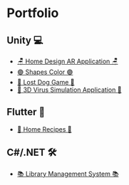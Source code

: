 # Portfolio
## Unity 💻 

<ul>
	<li>
		<a href="[https://github.com/RigoCat/Home_Design_AR_Application](https://github.com/CataclysmSoftware/Home_Design_AR_Application)"> 
		🪑 Home Design AR Application 🪑 
		</a>
	</li>
	<li>
		<a href="[https://github.com/RigoCat/ShapesColor](https://github.com/CataclysmSoftware/ShapesColor)"> 
		🟣 Shapes Color 🟣 
		</a>
	</li>
	<li>
		<a href="[https://github.com/RigoCat/TravellingDog](https://github.com/CataclysmSoftware/TravellingDog)"> 
		🐶 Lost Dog Game 🐶 
		</a>
	</li>
	<li>
		<a href="[https://github.com/RigoCat/Virus_Simulation_Application](https://github.com/CataclysmSoftware/Virus_Simulation_Application)"> 
		🦠 3D Virus Simulation Application 🦠 
		</a>
	</li>
</ul>
</li>

## Flutter 📱
<ul>
	<li>
		<a href="https://github.com/Alexandru-F1/UBB-MA-2021"> 
		🥗 Home Recipes 🥗
		</a>
	</li>
</ul>
</li>

## C#/.NET 🛠
<ul>
	<li>
		<a href="https://github.com/Alexandru-F1/UBB-ISS-2021"> 
		📚 Library Management System 📚
		</a>
	</li>
</ul>
</li>
